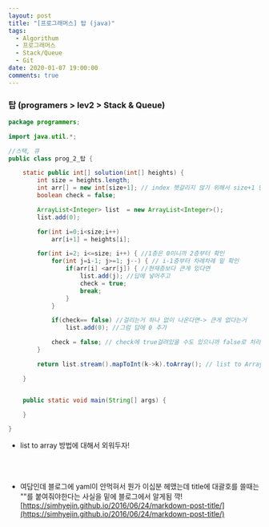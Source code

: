 ```yaml
---
layout: post
title: "[프로그래머스] 탑 (java)"
tags:
  - Algorithum
  - 프로그래머스
  - Stack/Queue
  - Git
date: 2020-01-07 19:00:00
comments: true
---
```




### 탑 (programers > lev2 > Stack & Queue)		

```java
package programmers;

import java.util.*;

//스택, 큐
public class prog_2_탑 {

	static public int[] solution(int[] heights) {
		int size = heights.length;
		int arr[] = new int[size+1]; // index 헷갈리지 않기 위해서 size+1 만큼 만듦
		boolean check = false;

		ArrayList<Integer> list  = new ArrayList<Integer>();
		list.add(0);

		for(int i=0;i<size;i++)
			arr[i+1] = heights[i];

		for(int i=2; i<=size; i++) { //1층은 0이니까 2층부터 확인
			for(int j=i-1; j>=1; j--) { // i-1층부터 차례차례 밑 확인
				if(arr[i] <arr[j]) { //현재층보다 큰게 있다면
					list.add(j); //답에 넣어주고
					check = true;
					break;
				}
			}

			if(check== false) //걸리는거 하나 없이 나온다면-> 큰게 없다는거
				list.add(0); //그럼 답에 0 추가

			check = false; // check에 true걸려있을 수도 있으니까 false로 처리
		}

		return list.stream().mapToInt(k->k).toArray(); // list to Array

	}


	public static void main(String[] args) {

	}

}

```
* list to array 방법에 대해서 외워두자!
<br>
<br>

* 여담인데 블로그에 yaml이 안먹혀서 뭔가 이십분 헤맸는데 title에 대괄호를 쓸때는 ""를 붙여줘야한다는 사실을 밑에 블로그에서 알게됨 꺅!
[https://simhyejin.github.io/2016/06/24/markdown-post-title/](https://simhyejin.github.io/2016/06/24/markdown-post-title/)
